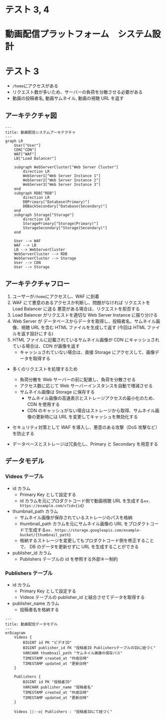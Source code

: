 # テスト 3, 4

# 動画配信プラットフォーム　システム設計

# テスト 3

- `/home`にアクセスがある
- リクエスト数が多いため、サーバーの負荷を分散させる必要がある
- 動画の投稿者名, 動画サムネイル, 動画の視聴 URL を返す

## アーキテクチャ図

```mermaid
---
title: 動画配信システムアーキテクチャ
---
graph LR
    User["User"]
    CDN["CDN"]
    WAF["WAF"]
    LB["Load Balancer"]

    subgraph WebServerCluster["Web Server Cluster"]
        direction LR
        WebServer1["Web Server Instance 1"]
        WebServer2["Web Server Instance 2"]
        WebServer3["Web Server Instance 3"]
    end
    subgraph RDB["RDB"]
        direction LR
        DBPrimary["Database(Primary)"]
        DBBackSecondary["Database(Secondary)"]
    end
    subgraph Storage["Storage"]
        direction LR
        StoragePrimary["Storage(Primary)"]
        StorageSecondary["Storage(Secondary)"]
    end

    User --> WAF
    WAF --> LB
    LB --> WebServerCluster
    WebServerCluster --> RDB
    WebServerCluster --> Storage
    User --> CDN
    User --> Storage
```

## アーキテクチャフロー

1. ユーザーが`/home`にアクセスし、WAF に到着
1. WAF にて悪意のあるアクセスか判断し、問題がなければ リクエストを Load Balancer に送る
   悪意がある場合は、リクエストを拒否する
1. Load Balancer がリクエストを適切な Web Server Instance に振り分ける
1. Web Server が データベースからデータを取得し、投稿者名、サムネイル画像、視聴 URL を含む HTML ファイルを生成して返す
   (今回は HTML ファイルを返す設計にする)
1. HTML ファイルに記載されているサムネイル画像が CDN にキャッシュされている場合は、CDN が画像を返す
   - キャッシュされていない場合は、直接 Storage にアクセスして、画像データを取得する

- 多くのリクエストを処理するため

  - 負荷分散を Web サーバーの前に配置し、負荷を分散させる
  - アクセス数に応じて Web サーバーインスタンスを自動で増減させる
  - サムネイル画像は Storage に保存する
    - サムネイル画像の高速表示とストレージアクセスの最小化のため、CDN を使用する
    - CDN のキャッシュがない場合はストレージから取得、サムネイル画像の更新時には URL を変更してキャッシュを無効化する

- セキュリティ対策として WAF を導入し、悪意のある攻撃（DoS 攻撃など）を防止する
- データベースとストレージは冗長化し、Primary と Secondary を用意する

## データモデル

### Videos テーブル

- id カラム
  - Primary Key として設定する
  - id カラムを元にプロダクトコード側で動画視聴 URL を生成する`ex. https://example.com/v?id={id}`
- thumbnail_path カラム
  - サムネイル画像が保存されているストレージのパスを格納
  - thumbnail_path カラムを元にサムネイル画像の URL をプロダクトコードで生成する`ex. https://storage.googleapis.com/example-bucket/{thumbnail_path}`
  - 格納するストレージを変更してもプロダクトコード側を修正することで、 DB のデータを更新せずに URL を生成することができる
- publisher_id カラム
  - Publishers テーブルの id を参照する外部キー制約

### Publishers テーブル

- id カラム
  - Primary Key として設定する
  - Videos テーブルの publisher_id と結合させてデータを取得する
- publisher_name カラム
  - 投稿者名を格納する

```mermaid
---
title: 動画配信データモデル
---
erDiagram
    Videos {
        BIGINT id PK "ビデオID"
        BIGINT publisher_id FK "投稿者ID PublishersテーブルのIDに紐づく"
        VARCHAR thumbnail_path "サムネイル画像の保存パス"
        TIMESTAMP created_at "作成日時"
        TIMESTAMP updated_at "更新日時"
    }

    Publishers {
        BIGINT id PK "投稿者ID"
        VARCHAR publisher_name "投稿者名"
        TIMESTAMP created_at "作成日時"
        TIMESTAMP updated_at "更新日時"
    }

    Videos ||--o| Publishers : "投稿者IDにて紐づく"
```
